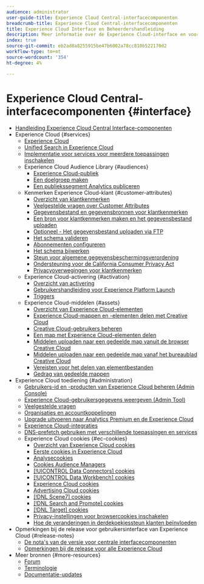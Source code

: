 ```yaml
---
audience: administrator
user-guide-title: Experience Cloud Central-interfacecomponenten
breadcrumb-title: Experience Cloud Central-interfacecomponenten
title: Experience Cloud Interface en Beheerdershandleiding
description: Meer informatie over de Experience Cloud-interface en voorkeuren voor gebruikersaccounts. Leer hoe u naar zakelijke objecten kunt zoeken en gebruikers en producten kunt beheren. Klantkenmerken, Audience Library, cookies en share Experience Cloud Assets configureren.
index: true
source-git-commit: eb2ad8a8255915be47b6002a78cc810b522170d2
workflow-type: tm+mt
source-wordcount: '354'
ht-degree: 4%

---
```



# Experience Cloud Central-interfacecomponenten {#interface}

+ [Handleiding Experience Cloud Central Interface-componenten](experience-cloud.md)
+ Experience Cloud {#services}
   + [Experience Cloud](core-services-landing.md)
   + [Unified Search in Experience Cloud](search-experience-cloud.md)
   + [Implementatie voor services voor meerdere toepassingen inschakelen](core-services.md)
   + Experience Cloud Audience Library {#audiences}
      + [Experience Cloud-publiek](audience-library.md)
      + [Een doelgroep maken](t-audience-create.md)
      + [Een publiekssegment Analytics publiceren](t-publish-audience-segment.md)
   + Kenmerken Experience Cloud-klant {#customer-attributes}
      + [Overzicht van klantkenmerken](attributes.md)
      + [Veelgestelde vragen over Customer Attributes](faq-crs.md)
      + [Gegevensbestand en gegevensbronnen voor klantkenmerken](crs-data-file.md)
      + [Een bron voor klantkenmerken maken en het gegevensbestand uploaden](t-crs-usecase.md)
      + [Optioneel - Het gegevensbestand uploaden via FTP](t-upload-attributes-ftp.md)
      + [Het schema valideren](validate-schema.md)
      + [Abonnementen configureren](subscription.md)
      + [Het schema bijwerken](t-update-schema.md)
      + [Steun voor algemene gegevensbeschermingsverordening](gdpr.md)
      + [Ondersteuning voor de California Consumer Privacy Act](ccpa.md)
      + [Privacyoverwegingen voor klantkenmerken](privacy-mac.md)
   + Experience Cloud-activering {#activation}
      + [Overzicht van activering](activation.md)
      + [Gebruikershandleiding voor Experience Platform Launch](https://experienceleague.adobe.com/docs/experience-platform/tags/home.html?lang=en)
      + [Triggers](triggers.md)
   + Experience Cloud-middelen {#assets}
      + [Overzicht van Experience Cloud-elementen](experience-cloud-assets.md)
      + [Experience Cloud-mappen en -elementen delen met Creative Cloud](creative-cloud.md)
      + [Creative Cloud-gebruikers beheren](t-admin-add-cc-user.md)
      + [Een map met Experience Cloud-elementen delen](t-share-creative-cloud.md)
      + [Middelen uploaden naar een gedeelde map vanuit de browser Creative Cloud](t-upload-asset-cc.md)
      + [Middelen uploaden naar een gedeelde map vanaf het bureaublad Creative Cloud](t-cc-asset-upload-thor.md)
      + [Vereisten voor het delen van elementbestanden](assets-file-reqs.md)
      + [Gedrag van gedeelde mappen](asset-behavior.md)
+ Experience Cloud toediening {#administration}
   + [Gebruikers-id en -producten van Experience Cloud beheren (Admin Console)](admin-getting-started.md)
   + [Experience Cloud-gebruikersgegevens weergeven (Admin Tool)](admin-tool-experience-cloud.md)
   + [Veelgestelde vragen](faq.md)
   + [Organisaties en accountkoppelingen](organizations.md)
   + [Upgrade uitvoeren naar Analytics Premium en de Experience Cloud](upgrade-to-analytics-premium.md)
   + [Experience Cloud-integraties](marketing-cloud-integrations.md)
   + [DNS-prefetch gebruiken met verschillende toepassingen en services](dns-prefetch.md)
   + Experience Cloud cookies {#ec-cookies}
      + [Overzicht van Experience Cloud cookies](cookies-privacy.md)
      + [Eerste cookies in Experience Cloud](cookies-first-party.md)
      + [Analysecookies](cookies-analytics.md)
      + [Cookies Audience Managers](cookies-am.md)
      + [[!UICONTROL Data Connectors] cookies](cookies-dc.md)
      + [[!UICONTROL Data Workbench] cookies](cookies-insight.md)
      + [Experience Cloud cookies](cookies-mc.md)
      + [Advertising Cloud cookies](cookies-advertising-cloud.md)
      + [[!DNL Scene7] cookies](cookies-s7.md)
      + [[!DNL Search and Promote] cookies](cookies-snp.md)
      + [[!DNL Target] cookies](cookies-target.md)
      + [Privacy-instellingen voor browsercookies inschakelen](browser-cookie-settings.md)
      + [Hoe de veranderingen in derdekoekjessteun klanten beïnvloeden](cookies-thirdparty.md)
+ Opmerkingen bij de release voor gebruikersinterface van Experience Cloud {#release-notes}
   + [De nota&#39;s van de versie voor centrale interfacecomponenten](release-notes.md)
   + [Opmerkingen bij de release voor alle Experience Cloud](https://experienceleague.adobe.com/docs/release-notes/experience-cloud/current.html?lang=en)
+ Meer bronnen {#more-resources}
   + [Forum](https://experienceleaguecommunities.adobe.com/)
   + [Terminologie](terms.md)
   + [Documentatie-updates](doc-updates.md)
